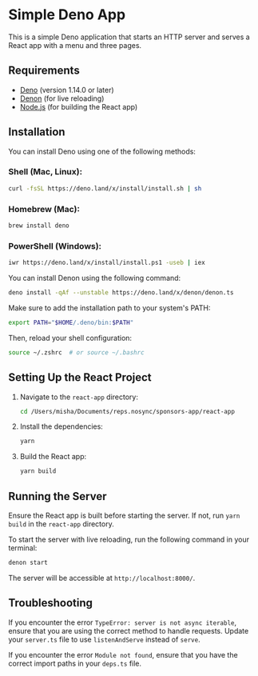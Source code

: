 # Simple Deno App

This is a simple Deno application that starts an HTTP server and serves a React
app with a menu and three pages.

## Requirements

- [Deno](https://deno.land/) (version 1.14.0 or later)
- [Denon](https://deno.land/x/denon) (for live reloading)
- [Node.js](https://nodejs.org/) (for building the React app)

## Installation

You can install Deno using one of the following methods:

### Shell (Mac, Linux):

```sh
curl -fsSL https://deno.land/x/install/install.sh | sh
```

### Homebrew (Mac):

```sh
brew install deno
```

### PowerShell (Windows):

```sh
iwr https://deno.land/x/install/install.ps1 -useb | iex
```

You can install Denon using the following command:

```sh
deno install -qAf --unstable https://deno.land/x/denon/denon.ts
```

Make sure to add the installation path to your system's PATH:

```sh
export PATH="$HOME/.deno/bin:$PATH"
```

Then, reload your shell configuration:

```sh
source ~/.zshrc  # or source ~/.bashrc
```

## Setting Up the React Project

1. Navigate to the `react-app` directory:
   ```sh
   cd /Users/misha/Documents/reps.nosync/sponsors-app/react-app
   ```

2. Install the dependencies:
   ```sh
   yarn
   ```

3. Build the React app:
   ```sh
   yarn build
   ```

## Running the Server

Ensure the React app is built before starting the server. If not, run
`yarn build` in the `react-app` directory.

To start the server with live reloading, run the following command in your
terminal:

```sh
denon start
```

The server will be accessible at `http://localhost:8000/`.

## Troubleshooting

If you encounter the error `TypeError: server is not async iterable`, ensure
that you are using the correct method to handle requests. Update your
`server.ts` file to use `listenAndServe` instead of `serve`.

If you encounter the error `Module not found`, ensure that you have the correct
import paths in your `deps.ts` file.
